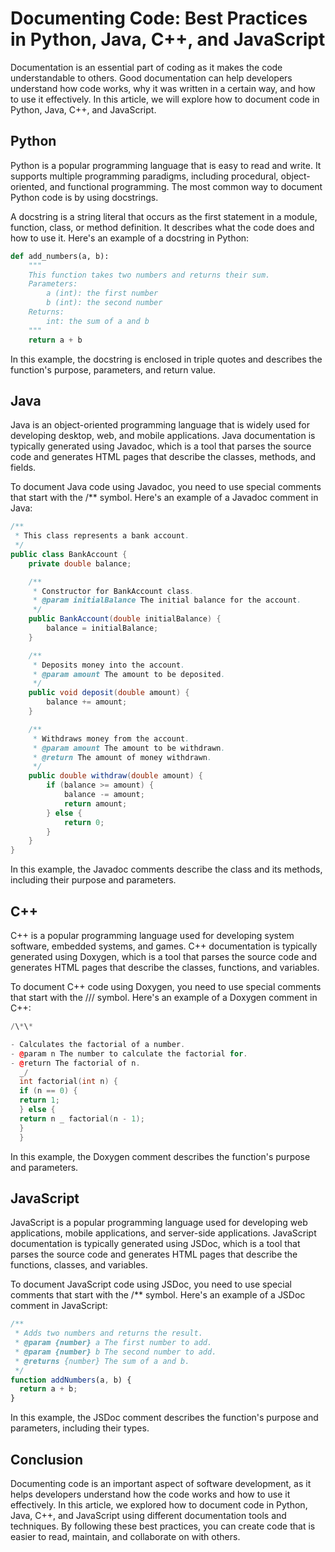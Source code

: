 # Documenting Code: Best Practices in Python, Java, C++, and JavaScript

Documentation is an essential part of coding as it makes the code understandable to others. Good documentation can help developers understand how code works, why it was written in a certain way, and how to use it effectively. In this article, we will explore how to document code in Python, Java, C++, and JavaScript.

## Python

Python is a popular programming language that is easy to read and write. It supports multiple programming paradigms, including procedural, object-oriented, and functional programming. The most common way to document Python code is by using docstrings.

A docstring is a string literal that occurs as the first statement in a module, function, class, or method definition. It describes what the code does and how to use it. Here's an example of a docstring in Python:

```py
def add_numbers(a, b):
    """
    This function takes two numbers and returns their sum.
    Parameters:
        a (int): the first number
        b (int): the second number
    Returns:
        int: the sum of a and b
    """
    return a + b
```

In this example, the docstring is enclosed in triple quotes and describes the function's purpose, parameters, and return value.

## Java

Java is an object-oriented programming language that is widely used for developing desktop, web, and mobile applications. Java documentation is typically generated using Javadoc, which is a tool that parses the source code and generates HTML pages that describe the classes, methods, and fields.

To document Java code using Javadoc, you need to use special comments that start with the /\*\* symbol. Here's an example of a Javadoc comment in Java:

```java
/**
 * This class represents a bank account.
 */
public class BankAccount {
    private double balance;

    /**
     * Constructor for BankAccount class.
     * @param initialBalance The initial balance for the account.
     */
    public BankAccount(double initialBalance) {
        balance = initialBalance;
    }

    /**
     * Deposits money into the account.
     * @param amount The amount to be deposited.
     */
    public void deposit(double amount) {
        balance += amount;
    }

    /**
     * Withdraws money from the account.
     * @param amount The amount to be withdrawn.
     * @return The amount of money withdrawn.
     */
    public double withdraw(double amount) {
        if (balance >= amount) {
            balance -= amount;
            return amount;
        } else {
            return 0;
        }
    }
}
```

In this example, the Javadoc comments describe the class and its methods, including their purpose and parameters.

## C++

C++ is a popular programming language used for developing system software, embedded systems, and games. C++ documentation is typically generated using Doxygen, which is a tool that parses the source code and generates HTML pages that describe the classes, functions, and variables.

To document C++ code using Doxygen, you need to use special comments that start with the /// symbol. Here's an example of a Doxygen comment in C++:

```cpp
/\*\*

- Calculates the factorial of a number.
- @param n The number to calculate the factorial for.
- @return The factorial of n.
  _/
  int factorial(int n) {
  if (n == 0) {
  return 1;
  } else {
  return n _ factorial(n - 1);
  }
  }

```

In this example, the Doxygen comment describes the function's purpose and parameters.

## JavaScript

JavaScript is a popular programming language used for developing web applications, mobile applications, and server-side applications. JavaScript documentation is typically generated using JSDoc, which is a tool that parses the source code and generates HTML pages that describe the functions, classes, and variables.

To document JavaScript code using JSDoc, you need to use special comments that start with the /\*\* symbol. Here's an example of a JSDoc comment in JavaScript:

```js
/**
 * Adds two numbers and returns the result.
 * @param {number} a The first number to add.
 * @param {number} b The second number to add.
 * @returns {number} The sum of a and b.
 */
function addNumbers(a, b) {
  return a + b;
}
```

In this example, the JSDoc comment describes the function's purpose and parameters, including their types.

## Conclusion

Documenting code is an important aspect of software development, as it helps developers understand how the code works and how to use it effectively. In this article, we explored how to document code in Python, Java, C++, and JavaScript using different documentation tools and techniques. By following these best practices, you can create code that is easier to read, maintain, and collaborate on with others.

